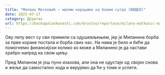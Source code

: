 ```yaml
---
title: "Милана Матковић – малим корацима ка бољем сутра (ВИДЕО)"
date: 2025-07-17
category: Друштво
url: https://backapalankavesti.com/drustvo/reportaze/milana-matkovic-malim-koracima-ka-boljem-sutra-video/
---
```


Ову лепу вест су сви примили са одушевљењем, јер је Миланина борба за прве кораке постала и борба свих нас. На нама је било и биће да помогнемо финансијски колико ко може а Миланино је да настави храбро напред ка свом циљу.

Пред Миланом је још пуно изазова, али она не одустаје од својих снова и жеље да самостално хода и верујемо да ће у томе и успети.
